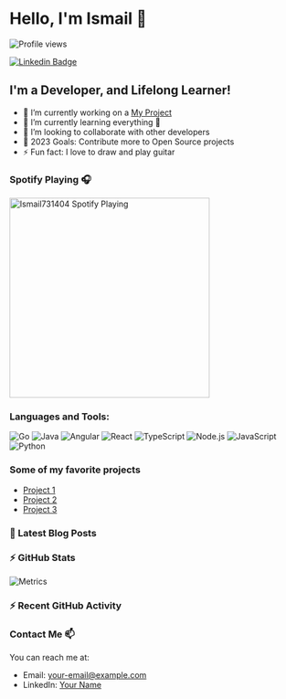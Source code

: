 # Hello, I'm Ismail 👋

![Profile views](https://gpvc.arturio.dev/Ismail731404)  

[![Linkedin Badge](https://img.shields.io/badge/-ismail731404-blue?style=flat-square&logo=Linkedin&logoColor=white&link=https://www.linkedin.com/in/ismail731404/)](https://www.linkedin.com/in/ismail731404/) 

## I'm a Developer, and Lifelong Learner!

- 🔭 I’m currently working on a [My Project](https://github.com/Ismail731404/my-project)
- 🌱 I’m currently learning everything 🤣
- 👯 I’m looking to collaborate with other developers
- 🥅 2023 Goals: Contribute more to Open Source projects
- ⚡ Fun fact: I love to draw and play guitar

### Spotify Playing 🎧

[<img src="https://now-playing-codestackr.vercel.app/api/spotify-playing" alt="Ismail731404 Spotify Playing" width="350" />](https://open.spotify.com/user/ismail731404)

### Languages and Tools:

![Go](https://img.shields.io/badge/-Go-333333?style=flat&logo=go)
![Java](https://img.shields.io/badge/-Java-333333?style=flat&logo=java)
![Angular](https://img.shields.io/badge/-Angular-333333?style=flat&logo=angular)
![React](https://img.shields.io/badge/-React-333333?style=flat&logo=react)
![TypeScript](https://img.shields.io/badge/-TypeScript-333333?style=flat&logo=typescript)
![Node.js](https://img.shields.io/badge/-Node.js-333333?style=flat&logo=node.js)
![JavaScript](https://img.shields.io/badge/-JavaScript-333333?style=flat&logo=javascript)
![Python](https://img.shields.io/badge/-Python-333333?style=flat&logo=python)


### Some of my favorite projects

- [Project 1](https://github.com/Ismail731404/project1)
- [Project 2](https://github.com/Ismail731404/project2)
- [Project 3](https://github.com/Ismail731404/project3)

### 📕 Latest Blog Posts
<!-- BLOG-POST-LIST:START -->
<!-- BLOG-POST-LIST:END -->

### :zap: GitHub Stats

![Metrics](https://metrics.lecoq.io/Ismail731404?template=classic&base.header=0&base.activity=0&base.community=0&base.repositories=0&base.metadata=0&languages=1&isocalendar=1&isocalendar.duration=half-year&languages.colors=github&languages.threshold=0%25&config.timezone=Europe%2FParis)


### :zap: Recent GitHub Activity
<!--START_SECTION:activity-->
<!--END_SECTION:activity-->

### Contact Me 📫

You can reach me at:

- Email: your-email@example.com
- LinkedIn: [Your Name](https://www.linkedin.com/in/your-linkedin/)
